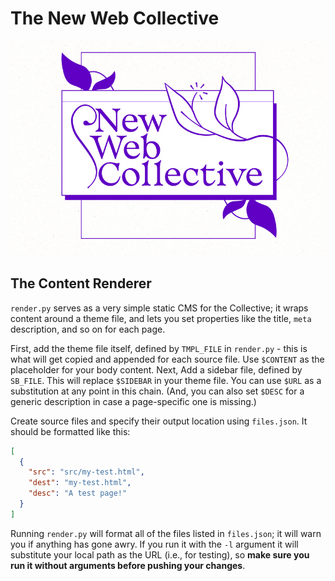 # The New Web Collective

![Cover image](hero.jpg)

## The Content Renderer

`render.py` serves as a very simple static CMS for the Collective; it wraps content around a theme file, and lets you set properties like the title, `meta` description, and so on for each page.

First, add the theme file itself, defined by `TMPL_FILE` in `render.py` - this is what will get copied and appended for each source file. Use `$CONTENT` as the placeholder for your body content. Next, Add a sidebar file, defined by `SB_FILE`. This will replace `$SIDEBAR` in your theme file. You can use `$URL` as a substitution at any point in this chain. (And, you can also set `$DESC` for a generic description in case a page-specific one is missing.)

Create source files and specify their output location using `files.json`. It should be formatted like this:

```json
[
  {
    "src": "src/my-test.html",
    "dest": "my-test.html",
    "desc": "A test page!"
  }
]

```

Running `render.py` will format all of the files listed in `files.json`; it will warn you if anything has gone awry. If you run it with the `-l` argument it will substitute your local path as the URL (i.e., for testing), so __make sure you run it without arguments before pushing your changes__.
